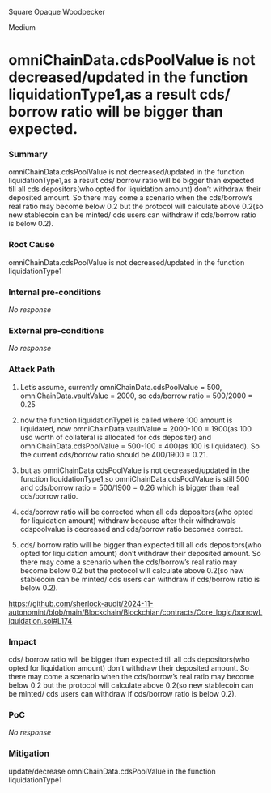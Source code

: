 Square Opaque Woodpecker

Medium

# omniChainData.cdsPoolValue is not decreased/updated in the  function liquidationType1,as a result cds/ borrow ratio will be bigger than expected.

### Summary

omniChainData.cdsPoolValue is not decreased/updated in the  function liquidationType1,as a result cds/ borrow ratio will be bigger than expected till all cds depositors(who opted for liquidation amount) don’t withdraw their deposited amount. So there may come a scenario when  the cds/borrow’s real  ratio may become below 0.2 but the protocol will calculate above 0.2(so new stablecoin can be minted/ cds users can withdraw if cds/borrow ratio  is below 0.2).


### Root Cause

omniChainData.cdsPoolValue is not decreased/updated in the  function liquidationType1


### Internal pre-conditions

_No response_

### External pre-conditions

_No response_

### Attack Path

1. Let’s assume, currently omniChainData.cdsPoolValue = 500,  omniChainData.vaultValue = 2000, so cds/borrow ratio = 500/2000 = 0.25

2. now the function liquidationType1 is called where 100 amount is liquidated, now omniChainData.vaultValue = 2000-100 = 1900(as 100 usd worth of collateral is allocated for cds depositer) and omniChainData.cdsPoolValue = 500-100 = 400(as 100 is liquidated). So the current cds/borrow ratio should be 400/1900 = 0.21.

3. but as omniChainData.cdsPoolValue is not decreased/updated in the  function liquidationType1,so omniChainData.cdsPoolValue is still 500 and cds/borrow ratio = 500/1900 = 0.26 which is bigger than real cds/borrow ratio.

4. cds/borrow ratio will be corrected when all cds depositors(who opted for liquidation amount) withdraw because after their withdrawals cdspoolvalue is decreased and cds/borrow ratio becomes correct.

5. cds/ borrow ratio will be bigger than expected till all cds depositors(who opted for liquidation amount) don’t withdraw their deposited amount. So there may come a scenario when  the cds/borrow’s real  ratio may become below 0.2 but the protocol will calculate above 0.2(so new stablecoin can be minted/ cds users can withdraw if cds/borrow ratio  is below 0.2).

https://github.com/sherlock-audit/2024-11-autonomint/blob/main/Blockchain/Blockchian/contracts/Core_logic/borrowLiquidation.sol#L174


### Impact

cds/ borrow ratio will be bigger than expected till all cds depositors(who opted for liquidation amount) don’t withdraw their deposited amount. So there may come a scenario when  the cds/borrow’s real  ratio may become below 0.2 but the protocol will calculate above 0.2(so new stablecoin can be minted/ cds users can withdraw if cds/borrow ratio  is below 0.2).


### PoC

_No response_

### Mitigation

update/decrease omniChainData.cdsPoolValue in the  function liquidationType1
